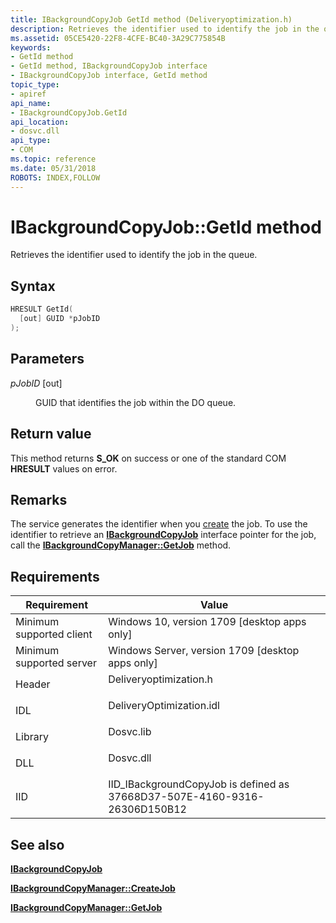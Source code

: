 ```yaml
---
title: IBackgroundCopyJob GetId method (Deliveryoptimization.h)
description: Retrieves the identifier used to identify the job in the queue.
ms.assetid: 05CE5420-22F8-4CFE-BC40-3A29C775854B
keywords:
- GetId method
- GetId method, IBackgroundCopyJob interface
- IBackgroundCopyJob interface, GetId method
topic_type:
- apiref
api_name:
- IBackgroundCopyJob.GetId
api_location:
- dosvc.dll
api_type:
- COM
ms.topic: reference
ms.date: 05/31/2018
ROBOTS: INDEX,FOLLOW
---
```


# IBackgroundCopyJob::GetId method

Retrieves the identifier used to identify the job in the queue.

## Syntax


```C++
HRESULT GetId(
  [out] GUID *pJobID
);
```



## Parameters

<dl> <dt>

*pJobID* \[out\]
</dt> <dd>

GUID that identifies the job within the DO queue.

</dd> </dl>

## Return value

This method returns **S_OK** on success or one of the standard COM **HRESULT** values on error.

## Remarks

The service generates the identifier when you [create](ibackgroundcopymanager-createjob.md) the job. To use the identifier to retrieve an [**IBackgroundCopyJob**](ibackgroundcopyjob-.md) interface pointer for the job, call the [**IBackgroundCopyManager::GetJob**](ibackgroundcopymanager-getjob.md) method.

## Requirements



| Requirement | Value |
|-------------------------------------|-----------------------------------------------------------------------------------------------------|
| Minimum supported client<br/> | Windows 10, version 1709 \[desktop apps only\]<br/>                                           |
| Minimum supported server<br/> | Windows Server, version 1709 \[desktop apps only\]<br/>                                       |
| Header<br/>                   | <dl> <dt>Deliveryoptimization.h</dt> </dl>   |
| IDL<br/>                      | <dl> <dt>DeliveryOptimization.idl</dt> </dl> |
| Library<br/>                  | <dl> <dt>Dosvc.lib</dt> </dl>                |
| DLL<br/>                      | <dl> <dt>Dosvc.dll</dt> </dl>                |
| IID<br/>                      | IID_IBackgroundCopyJob is defined as 37668D37-507E-4160-9316-26306D150B12<br/>               |



## See also

<dl> <dt>

[**IBackgroundCopyJob**](ibackgroundcopyjob-.md)
</dt> <dt>

[**IBackgroundCopyManager::CreateJob**](ibackgroundcopymanager-createjob.md)
</dt> <dt>

[**IBackgroundCopyManager::GetJob**](ibackgroundcopymanager-getjob.md)
</dt> </dl>

 

 





